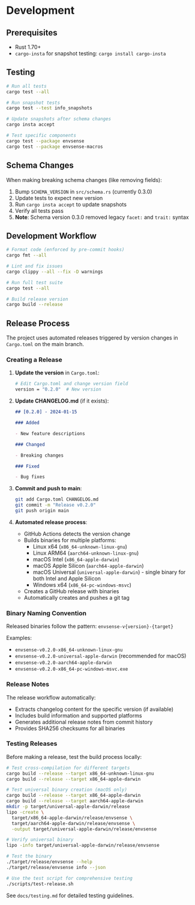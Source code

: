 # Development

## Prerequisites

- Rust 1.70+
- `cargo-insta` for snapshot testing: `cargo install cargo-insta`

## Testing

```bash
# Run all tests
cargo test --all

# Run snapshot tests
cargo test --test info_snapshots

# Update snapshots after schema changes
cargo insta accept

# Test specific components
cargo test --package envsense
cargo test --package envsense-macros
```

## Schema Changes

When making breaking schema changes (like removing fields):

1. Bump `SCHEMA_VERSION` in `src/schema.rs` (currently 0.3.0)
2. Update tests to expect new version
3. Run `cargo insta accept` to update snapshots
4. Verify all tests pass
5. **Note**: Schema version 0.3.0 removed legacy `facet:` and `trait:` syntax

## Development Workflow

```bash
# Format code (enforced by pre-commit hooks)
cargo fmt --all

# Lint and fix issues
cargo clippy --all --fix -D warnings

# Run full test suite
cargo test --all

# Build release version
cargo build --release
```

## Release Process

The project uses automated releases triggered by version changes in `Cargo.toml`
on the main branch.

### Creating a Release

1. **Update the version** in `Cargo.toml`:

   ```bash
   # Edit Cargo.toml and change version field
   version = "0.2.0"  # New version
   ```

2. **Update CHANGELOG.md** (if it exists):

   ```markdown
   ## [0.2.0] - 2024-01-15

   ### Added

   - New feature descriptions

   ### Changed

   - Breaking changes

   ### Fixed

   - Bug fixes
   ```

3. **Commit and push to main**:

   ```bash
   git add Cargo.toml CHANGELOG.md
   git commit -m "Release v0.2.0"
   git push origin main
   ```

4. **Automated release process**:
   - GitHub Actions detects the version change
   - Builds binaries for multiple platforms:
     - Linux x64 (`x86_64-unknown-linux-gnu`)
     - Linux ARM64 (`aarch64-unknown-linux-gnu`)
     - macOS Intel (`x86_64-apple-darwin`)
     - macOS Apple Silicon (`aarch64-apple-darwin`)
     - macOS Universal (`universal-apple-darwin`) - single binary for both Intel
       and Apple Silicon
     - Windows x64 (`x86_64-pc-windows-msvc`)
   - Creates a GitHub release with binaries
   - Automatically creates and pushes a git tag

### Binary Naming Convention

Released binaries follow the pattern: `envsense-v{version}-{target}`

Examples:

- `envsense-v0.2.0-x86_64-unknown-linux-gnu`
- `envsense-v0.2.0-universal-apple-darwin` (recommended for macOS)
- `envsense-v0.2.0-aarch64-apple-darwin`
- `envsense-v0.2.0-x86_64-pc-windows-msvc.exe`

### Release Notes

The release workflow automatically:

- Extracts changelog content for the specific version (if available)
- Includes build information and supported platforms
- Generates additional release notes from commit history
- Provides SHA256 checksums for all binaries

### Testing Releases

Before making a release, test the build process locally:

```bash
# Test cross-compilation for different targets
cargo build --release --target x86_64-unknown-linux-gnu
cargo build --release --target x86_64-apple-darwin

# Test universal binary creation (macOS only)
cargo build --release --target x86_64-apple-darwin
cargo build --release --target aarch64-apple-darwin
mkdir -p target/universal-apple-darwin/release
lipo -create \
  target/x86_64-apple-darwin/release/envsense \
  target/aarch64-apple-darwin/release/envsense \
  -output target/universal-apple-darwin/release/envsense

# Verify universal binary
lipo -info target/universal-apple-darwin/release/envsense

# Test the binary
./target/release/envsense --help
./target/release/envsense info --json

# Use the test script for comprehensive testing
./scripts/test-release.sh
```

See `docs/testing.md` for detailed testing guidelines.
